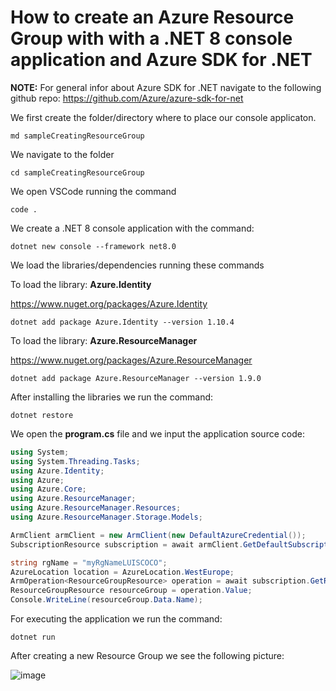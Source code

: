 # How to create an Azure Resource Group with with a .NET 8 console application and Azure SDK for .NET 

**NOTE:**
For general infor about Azure SDK for .NET navigate to the following github repo: https://github.com/Azure/azure-sdk-for-net

We first create the folder/directory where to place our console applicaton.

```
md sampleCreatingResourceGroup
```

We navigate to the folder

```
cd sampleCreatingResourceGroup
```

We open VSCode running the command

```
code .
```

We create a .NET 8 console application with the command:

```
dotnet new console --framework net8.0
```

We load the libraries/dependencies running these commands

To load the library: **Azure.Identity**

https://www.nuget.org/packages/Azure.Identity

```
dotnet add package Azure.Identity --version 1.10.4
```

To load the library: **Azure.ResourceManager** 

https://www.nuget.org/packages/Azure.ResourceManager

```
dotnet add package Azure.ResourceManager --version 1.9.0
```

After installing the libraries we run the command:

```
dotnet restore
```

We open the **program.cs** file and we input the application source code:

```csharp
using System;
using System.Threading.Tasks;
using Azure.Identity;
using Azure;
using Azure.Core;
using Azure.ResourceManager;
using Azure.ResourceManager.Resources;
using Azure.ResourceManager.Storage.Models;

ArmClient armClient = new ArmClient(new DefaultAzureCredential());
SubscriptionResource subscription = await armClient.GetDefaultSubscriptionAsync();

string rgName = "myRgNameLUISCOCO";
AzureLocation location = AzureLocation.WestEurope;
ArmOperation<ResourceGroupResource> operation = await subscription.GetResourceGroups().CreateOrUpdateAsync(WaitUntil.Completed, rgName, new ResourceGroupData(location));
ResourceGroupResource resourceGroup = operation.Value;
Console.WriteLine(resourceGroup.Data.Name);
```

For executing the application we run the command:

```
dotnet run
```

After creating a new Resource Group we see the following picture:

![image](https://github.com/luiscoco/Azure_SDK_Sample1_CreateResourceGroup/assets/32194879/9348c327-9d46-474d-ac08-4ee82eba415f)
